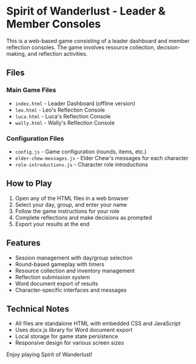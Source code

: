 # Spirit of Wanderlust - Leader & Member Consoles

This is a web-based game consisting of a leader dashboard and member reflection consoles. The game involves resource collection, decision-making, and reflection activities.

## Files

### Main Game Files
- `index.html` - Leader Dashboard (offline version)
- `leo.html` - Leo's Reflection Console
- `luca.html` - Luca's Reflection Console  
- `wally.html` - Wally's Reflection Console

### Configuration Files
- `config.js` - Game configuration (rounds, items, etc.)
- `elder-chew-messages.js` - Elder Chew's messages for each character
- `role-introductions.js` - Character role introductions

## How to Play

1. Open any of the HTML files in a web browser
2. Select your day, group, and enter your name
3. Follow the game instructions for your role
4. Complete reflections and make decisions as prompted
5. Export your results at the end

## Features

- Session management with day/group selection
- Round-based gameplay with timers
- Resource collection and inventory management
- Reflection submission system
- Word document export of results
- Character-specific interfaces and messages

## Technical Notes

- All files are standalone HTML with embedded CSS and JavaScript
- Uses docx.js library for Word document export
- Local storage for game state persistence
- Responsive design for various screen sizes

Enjoy playing Spirit of Wanderlust! 